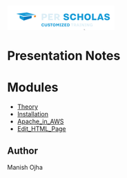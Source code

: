 [![Per Scholas](per_scholas.png)](https://www.perscholas.org) 

# Presentation Notes

# Modules
- [Theory](https://github.com/huhm4n/IaC-with-Docker-and-Terraform/tree/main/lab00_Theory) 
- [Installation](https://github.com/huhm4n/IaC-with-Docker-and-Terraform/tree/main/lab01_Installation)
- [Apache_in_AWS](https://github.com/huhm4n/IaC-with-Docker-and-Terraform/tree/main/lab02_apache_in_aws)
- [Edit_HTML_Page](https://github.com/huhm4n/IaC-with-Docker-and-Terraform/tree/main/lab03_edit_html_page)

## Author
Manish Ojha